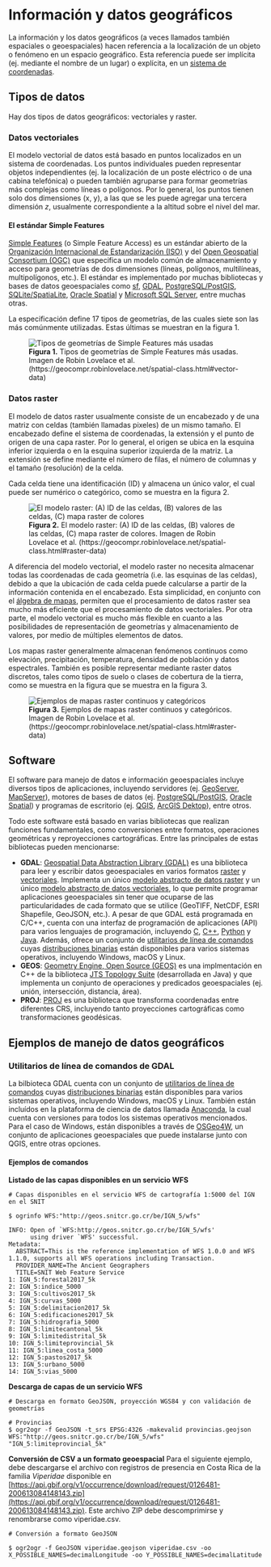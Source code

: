 # Información y datos geográficos

La información y los datos geográficos (a veces llamados también espaciales o geoespaciales) hacen referencia a la localización de un objeto o fenómeno en un espacio geográfico. Esta referencia puede ser implícita (ej. mediante el nombre de un lugar) o explícita, en un [sistema de coordenadas](https://en.wikipedia.org/wiki/Geographic_coordinate_system).

## Tipos de datos

Hay dos tipos de datos geográficos: vectoriales y raster.

### Datos vectoriales
El modelo vectorial de datos está basado en puntos localizados en un sistema de coordenadas. Los puntos individuales pueden representar objetos independientes (ej. la localización de un poste eléctrico o de una cabina telefónica) o pueden también agruparse para formar geometrías más complejas como líneas o polígonos. Por lo general, los puntos tienen solo dos dimensiones (x, y), a las que se les puede agregar una tercera dimensión _z_, usualmente correspondiente a la altitud sobre el nivel del mar.

#### El estándar Simple Features
[Simple Features](https://www.ogc.org/standards/sfa) (o Simple Feature Access) es un estándar abierto de la [Organización Internacional de Estandarización (ISO)](https://iso.org/) y del [Open Geospatial Consortium (OGC)](https://www.ogc.org/) que especifica un modelo común de almacenamiento y acceso para geometrías de dos dimensiones (líneas, polígonos, multilíneas, multipolígonos, etc.). El estándar es implementado por muchas bibliotecas y bases de datos geoespaciales como [sf](https://cran.r-project.org/web/packages/sf/index.html), [GDAL](https://gdal.org/), [PostgreSQL/PostGIS](https://en.wikipedia.org/wiki/PostGIS), [SQLite/SpatiaLite](https://www.gaia-gis.it/fossil/libspatialite/), [Oracle Spatial](https://www.oracle.com/database/technologies/spatialandgraph.html) y [Microsoft SQL Server](https://www.microsoft.com/en-us/sql-server/), entre muchas otras.

La especificación define 17 tipos de geometrías, de las cuales siete son las más comúnmente utilizadas. Estas últimas se muestran en la figura 1.

<figure>
  <img src="img/sf_types.png" alt="Tipos de geometrías de Simple Features más usadas">
  <figcaption><strong>Figura 1.</strong> Tipos de geometrías de Simple Features más usadas. Imagen de Robin Lovelace et al. (https://geocompr.robinlovelace.net/spatial-class.html#vector-data)</figcaption>
</figure>

### Datos raster
El modelo de datos raster usualmente consiste de un encabezado y de una matriz con celdas (también llamadas pixeles) de un mismo tamaño. El encabezado define el sistema de coordenadas, la extensión y el punto de origen de una capa raster. Por lo general, el origen se ubica en la esquina inferior izquierda o en la esquina superior izquierda de la matriz. La extensión se define mediante el número de filas, el número de columnas y el tamaño (resolución) de la celda.

Cada celda tiene una identificación (ID) y almacena un único valor, el cual puede ser numérico o categórico, como se muestra en la figura 2. 

<figure>
  <img src="img/modelo_raster.png" alt="El modelo raster: (A) ID de las celdas, (B) valores de las celdas, (C) mapa raster de colores">
  <figcaption><strong>Figura 2.</strong> El modelo raster: (A) ID de las celdas, (B) valores de las celdas, (C) mapa raster de colores. Imagen de Robin Lovelace et al. (https://geocompr.robinlovelace.net/spatial-class.html#raster-data)</figcaption>
</figure>
<p>

A diferencia del modelo vectorial, el modelo raster no necesita almacenar todas las coordenadas de cada geometría (i.e. las esquinas de las celdas), debido a que la ubicación de cada celda puede calcularse a partir de la información contenida en el encabezado. Esta simplicidad, en conjunto con el [álgebra de mapas](https://en.wikipedia.org/wiki/Map_algebra), permiten que el procesamiento de datos raster sea mucho más eficiente que el procesamiento de datos vectoriales. Por otra parte, el modelo vectorial es mucho más flexible en cuanto a las posibilidades de representación de geometrías y almacenamiento de valores, por medio de múltiples elementos de datos.

Los mapas raster generalmente almacenan fenómenos continuos como elevación, precipitación, temperatura, densidad de población y datos espectrales. También es posible representar mediante raster datos discretos, tales como tipos de suelo o clases de cobertura de la tierra, como se muestra en la figura que se muestra en la figura 3.

<figure>
  <img src="img/raster_continuo_categorico.png" alt="Ejemplos de mapas raster continuos y categóricos">
  <figcaption><strong>Figura 3.</strong> Ejemplos de mapas raster continuos y categóricos. Imagen de Robin Lovelace et al. (https://geocompr.robinlovelace.net/spatial-class.html#raster-data)</figcaption>
</figure>

## Software
El software para manejo de datos e información geoespaciales incluye diversos tipos de aplicaciones, incluyendo servidores (ej. [GeoServer](http://geoserver.org/), [MapServer](https://mapserver.org/)), motores de bases de datos (ej. [PostgreSQL/PostGIS](https://postgis.net/), [Oracle Spatial](https://www.oracle.com/database/technologies/spatialandgraph/spatial-features.html)) y programas de escritorio (ej. [QGIS](https://www.qgis.org/), [ArcGIS Dektop](https://desktop.arcgis.com/)), entre otros.

Todo este software está basado en varias bibliotecas que realizan funciones fundamentales, como conversiones entre formatos, operaciones geométricas y reproyecciones cartográficas. Entre las principales de estas bibliotecas pueden mencionarse:

* **GDAL**: [Geospatial Data Abstraction Library (GDAL)](https://gdal.org/) es una biblioteca para leer y escribir datos geoespaciales en varios formatos [raster](https://gdal.org/drivers/raster/) y [vectoriales](https://gdal.org/drivers/vector/). Implementa un único [modelo abstracto de datos raster](https://gdal.org/user/raster_data_model.html) y un único [modelo abstracto de datos vectoriales](https://gdal.org/user/vector_data_model.html), lo que permite programar aplicaciones geoespaciales sin tener que ocuparse de las particularidades de cada formato que se utilice (GeoTIFF, NetCDF, ESRI Shapefile, GeoJSON, etc.). A pesar de que GDAL está programada en C/C++, cuenta con una interfaz de programación de aplicaciones (API) para varios lenguajes de programación, incluyendo [C](https://gdal.org/api/index.html#c-api), [C++](https://gdal.org/api/index.html#id3), [Python](https://gdal.org/python/index.html) y [Java](https://gdal.org/java/overview-summary.html). Además, ofrece un conjunto de [utilitarios de línea de comandos](https://gdal.org/programs/) cuyas [distribuciones binarias](https://gdal.org/download.html#binaries) están disponibles para varios sistemas operativos, incluyendo Windows, macOS y Linux.
* **GEOS**: [Geometry Engine, Open Source (GEOS)](https://trac.osgeo.org/geos) es una implmentación en C++ de la biblioteca [JTS Topology Suite](http://www.tsusiatsoftware.net/jts/main.html) (desarrollada en Java) y que implementa un conjunto de operaciones y predicados geoespaciales (ej. unión, intersección, distancia, área).
* **PROJ**: [PROJ](https://proj.org/) es una biblioteca que transforma coordenadas entre diferentes CRS, incluyendo tanto proyecciones cartográficas como transformaciones geodésicas.

## Ejemplos de manejo de datos geográficos
### Utilitarios de línea de comandos de GDAL
La bilbioteca GDAL cuenta con un conjunto de [utilitarios de línea de comandos](https://gdal.org/programs/) cuyas [distribuciones binarias](https://gdal.org/download.html#binaries) están disponibles para varios sistemas operativos, incluyendo Windows, macOS y Linux. También están incluídos en la plataforma de ciencia de datos llamada [Anaconda](https://www.anaconda.com/), la cual cuenta con versiones para todos los sistemas operativos mencionados. Para el caso de Windows, están disponibles a través de [OSGeo4W](https://www.osgeo.org/projects/osgeo4w/), un conjunto de aplicaciones geoespaciales que puede instalarse junto con QGIS, entre otras opciones.

#### Ejemplos de comandos
**Listado de las capas disponibles en un servicio WFS**
```shell
# Capas disponibles en el servicio WFS de cartografía 1:5000 del IGN en el SNIT

$ ogrinfo WFS:"http://geos.snitcr.go.cr/be/IGN_5/wfs"
```
```
INFO: Open of `WFS:http://geos.snitcr.go.cr/be/IGN_5/wfs'
      using driver `WFS' successful.
Metadata:
  ABSTRACT=This is the reference implementation of WFS 1.0.0 and WFS 1.1.0, supports all WFS operations including Transaction.
  PROVIDER_NAME=The Ancient Geographers
  TITLE=SNIT Web Feature Service
1: IGN_5:forestal2017_5k
2: IGN_5:indice_5000
3: IGN_5:cultivos2017_5k
4: IGN_5:curvas_5000
5: IGN_5:delimitacion2017_5k
6: IGN_5:edificaciones2017_5k
7: IGN_5:hidrografia_5000
8: IGN_5:limitecantonal_5k
9: IGN_5:limitedistrital_5k
10: IGN_5:limiteprovincial_5k
11: IGN_5:linea_costa_5000
12: IGN_5:pastos2017_5k
13: IGN_5:urbano_5000
14: IGN_5:vias_5000
```

**Descarga de capas de un servicio WFS**
```shell
# Descarga en formato GeoJSON, proyección WGS84 y con validación de geometrías

# Provincias
$ ogr2ogr -f GeoJSON -t_srs EPSG:4326 -makevalid provincias.geojson WFS:"http://geos.snitcr.go.cr/be/IGN_5/wfs" "IGN_5:limiteprovincial_5k"
```

**Conversión de CSV a un formato geoespacial**
Para el siguiente ejemplo, debe descargarse el archivo con registros de presencia en Costa Rica de la familia *Viperidae* disponible en [https://api.gbif.org/v1/occurrence/download/request/0126481-200613084148143.zip](https://api.gbif.org/v1/occurrence/download/request/0126481-200613084148143.zip). Este archivo ZIP debe descomprimirse y renombrarse como viperidae.csv.

```shell
# Conversión a formato GeoJSON

$ ogr2ogr -f GeoJSON viperidae.geojson viperidae.csv -oo X_POSSIBLE_NAMES=decimalLongitude -oo Y_POSSIBLE_NAMES=decimalLatitude
```
